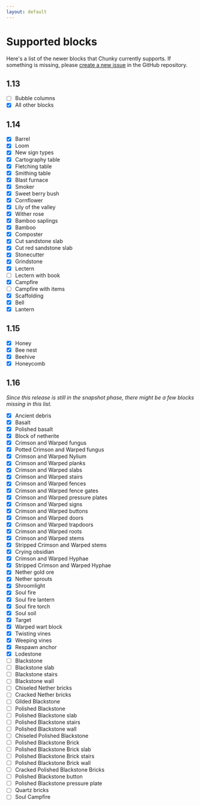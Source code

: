 ```yaml
---
layout: default
---
```


# Supported blocks

Here's a list of the newer blocks that Chunky currently supports. If something is missing, please [create a new issue](https://github.com/leMaik/chunky/issues) in the GitHub repository.

## 1.13

- [ ] Bubble columns
- [x] All other blocks

## 1.14

- [x] Barrel
- [x] Loom
- [x] New sign types
- [x] Cartography table
- [x] Fletching table
- [x] Smithing table
- [x] Blast furnace
- [x] Smoker
- [x] Sweet berry bush
- [x] Cornflower
- [x] Lily of the valley
- [x] Wither rose
- [x] Bamboo saplings
- [x] Bamboo
- [x] Composter
- [x] Cut sandstone slab
- [x] Cut red sandstone slab
- [x] Stonecutter
- [x] Grindstone
- [x] Lectern
- [ ] Lectern with book
- [x] Campfire
- [ ] Campfire with items
- [x] Scaffolding
- [x] Bell
- [x] Lantern

## 1.15

- [x] Honey
- [x] Bee nest
- [x] Beehive
- [x] Honeycomb

## 1.16

_Since this release is still in the snapshot phase, there might be a few blocks missing in this list._

- [x] Ancient debris
- [x] Basalt
- [x] Polished basalt
- [x] Block of netherite
- [x] Crimson and Warped fungus
- [x] Potted Crimson and Warped fungus
- [x] Crimson and Warped Nylium
- [x] Crimson and Warped planks
- [x] Crimson and Warped slabs
- [x] Crimson and Warped stairs
- [x] Crimson and Warped fences
- [x] Crimson and Warped fence gates
- [x] Crimson and Warped pressure plates
- [x] Crimson and Warped signs
- [x] Crimson and Warped buttons
- [x] Crimson and Warped doors
- [x] Crimson and Warped trapdoors
- [x] Crimson and Warped roots
- [x] Crimson and Warped stems
- [x] Stripped Crimson and Warped stems
- [x] Crying obsidian
- [x] Crimson and Warped Hyphae
- [x] Stripped Crimson and Warped Hyphae
- [x] Nether gold ore
- [x] Nether sprouts
- [x] Shroomlight
- [x] Soul fire
- [x] Soul fire lantern
- [x] Soul fire torch
- [x] Soul soil
- [x] Target
- [x] Warped wart block
- [x] Twisting vines
- [x] Weeping vines
- [x] Respawn anchor
- [x] Lodestone
- [ ] Blackstone
- [ ] Blackstone slab
- [ ] Blackstone stairs
- [ ] Blackstone wall
- [ ] Chiseled Nether bricks
- [ ] Cracked Nether bricks
- [ ] Gilded Blackstone
- [ ] Polished Blackstone
- [ ] Polished Blackstone slab
- [ ] Polished Blackstone stairs
- [ ] Polished Blackstone wall
- [ ] Chiseled Polished Blackstone
- [ ] Polished Blackstone Brick
- [ ] Polished Blackstone Brick slab
- [ ] Polished Blackstone Brick stairs
- [ ] Polished Blackstone Brick wall
- [ ] Cracked Polished Blackstone Bricks
- [ ] Polished Blackstone button
- [ ] Polished Blackstone pressure plate
- [ ] Quartz bricks
- [ ] Soul Campfire
